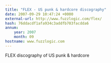 ```yaml
---
title: "FLEX - US punk & hardcore discography"
date: 2007-09-29 10:47:24 +0000
external-url: http://www.fuzzlogic.com/flex/
hash: 76ddacdf1afa934c3addfb703facdda6
annum:
    year: 2007
    month: 09
hostname: www.fuzzlogic.com
---
```


FLEX discography of US punk & hardcore
